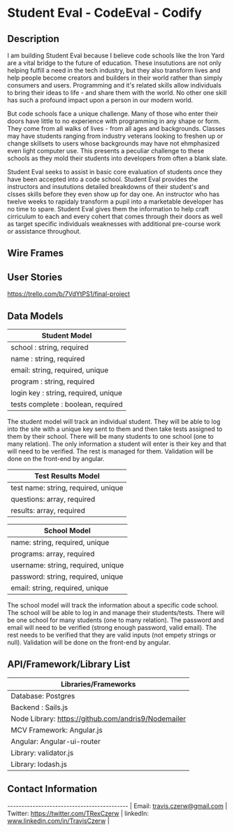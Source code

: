 # Student Eval - CodeEval - Codify

## Description

I am building Student Eval because I believe code schools like the Iron Yard are a vital bridge to the future of education. These insututions are not only helping fulfill a need in the tech industry, but they also transform lives and help people become creators and builders in their world rather than simply consumers and users. Programming and it's related skills allow individuals to bring their ideas to life - and share them with the world. No other one skill has such a profound impact upon a person in our modern world. 

But code schools face a unique challenge. Many of those who enter their doors have little to no experience with programming in any shape or form. They come from all walks of lives - from all ages and backgrounds. Classes may have students ranging from industry veterans looking to freshen up or change skillsets to users whose backgrounds may have not ehmphasized even light computer use. This presents a peculiar challenge to these schools as they mold their students into developers from often a blank slate. 

Student Eval seeks to assist in basic core evaluation of students once they have been accepted into a code school. Student Eval provides the instructors and insututions detailed breakdowns of their student's and clsses skills before they even show up for day one. An instructor who has twelve weeks to rapidaly transform a pupil into a marketable developer has no time to spare. Student Eval gives them the information to help craft cirriculum to each and every cohert that comes through their doors as well as target specific individuals weaknesses with additional pre-course work or assistance throughout. 

## Wire Frames

## User Stories

https://trello.com/b/7VdYtPS1/final-project

## Data Models

**Student Model** |
----------------- |
school : string, required | 
name : string, required |
email: string, required, unique |
program : string, required |
login key : string, required, unique |
tests complete : boolean, required |

The student model will track an individual student. They will be able to log into the site with a unique key sent to them and then take tests assigned to them by their school. There will be many students to one school (one to many relation). The only information a student will enter is their key and that will need to be verified. The rest is managed for them. Validation will be done on the front-end by angular.


**Test Results Model** |
---------------------- |
test name: string, required, unique |
questions: array, required |
results: array, required |


**School Model** |
---------------- |
name: string, required, unique |
programs: array, required |
username: string, required, unique |
password: string, required, unique |
email: string, required, unique |

The school model will track the information about a specific code school. The school will be able to log in and manage their students/tests. There will be one school for many students (one to many relation). The password and email will need to be verified (strong enough password, valid email). The rest needs to be verified that they are valid inputs (not empety strings or null). Validation will be done on the front-end by angular.

## API/Framework/Library List

Libraries/Frameworks |
-------------------- |
Database: Postgres |
Backend : Sails.js |
Node Library: https://github.com/andris9/Nodemailer |
MCV Framework: Angular.js |
Angular:  Angular-ui-router |
Library: validator.js |
Library: lodash.js |

## Contact Information

------------------------------------------- |
Email: travis.czerw@gmail.com |
Twitter: https://twitter.com/TRexCzerw |
linkedIn: www.linkedin.com/in/TravisCzerw |




